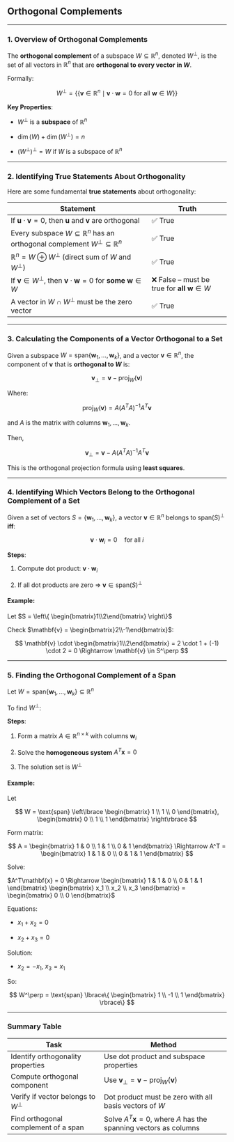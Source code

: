 ## **Orthogonal Complements**

---

### **1. Overview of Orthogonal Complements**

The **orthogonal complement** of a subspace $`W \subseteq \mathbb{R}^n`$, denoted $`W^\perp`$, is the set of all vectors in $`\mathbb{R}^n`$ that are **orthogonal to every vector in $W$**.

Formally:

$$
W^\perp = \lbrace\{ \mathbf{v} \in \mathbb{R}^n \mid \mathbf{v} \cdot \mathbf{w} = 0 \text{ for all } \mathbf{w} \in W \rbrace\}
$$

**Key Properties**:

* $`W^\perp`$ is a **subspace** of $`\mathbb{R}^n`$


* $`\dim(W) + \dim(W^\perp) = n`$


* $`(W^\perp)^\perp = W`$ if $W$ is a subspace of $`\mathbb{R}^n`$

---

### **2. Identifying True Statements About Orthogonality**

Here are some fundamental **true statements** about orthogonality:

| Statement                                                                                               | Truth                                                 |
| ------------------------------------------------------------------------------------------------------- | ----------------------------------------------------- |
| If $`\mathbf{u} \cdot \mathbf{v} = 0`$, then $`\mathbf{u}`$ and $`\mathbf{v}`$ are orthogonal                 | ✅ True                                                |
| Every subspace $`W \subseteq \mathbb{R}^n`$ has an orthogonal complement $`W^\perp \subseteq \mathbb{R}^n`$ | ✅ True                                                |
| $`\mathbb{R}^n = W \oplus W^\perp`$ (direct sum of $W$ and $`W^\perp`$)                                     | ✅ True                                                |
| If $`\mathbf{v} \in W^\perp`$, then $`\mathbf{v} \cdot \mathbf{w} = 0`$ for **some** $\mathbf{w} \in W$     | ❌ False – must be true for **all** $`\mathbf{w} \in W`$ |
| A vector in $`W \cap W^\perp`$ must be the zero vector                                                    | ✅ True                                                |

---

### **3. Calculating the Components of a Vector Orthogonal to a Set**

Given a subspace $`W = \text{span}\{\mathbf{w}_1, \dots, \mathbf{w}_k\}`$, and a vector $`\mathbf{v} \in \mathbb{R}^n`$, 
the component of $`\mathbf{v}`$ that is **orthogonal to $W$** is:

$$
\mathbf{v}_\perp = \mathbf{v} - \text{proj}_W(\mathbf{v})
$$

Where:

$$
\text{proj}_W(\mathbf{v}) = A(A^TA)^{-1}A^T\mathbf{v}
$$

and $A$ is the matrix with columns $`\mathbf{w}_1, \dots, \mathbf{w}_k`$.

Then,

$$
\mathbf{v}_\perp = \mathbf{v} - A(A^TA)^{-1}A^T\mathbf{v}
$$

This is the orthogonal projection formula using **least squares**.

---

### **4. Identifying Which Vectors Belong to the Orthogonal Complement of a Set**

Given a set of vectors $`S = \{\mathbf{w}_1, \dots, \mathbf{w}_k\}`$, a vector $`\mathbf{v} \in \mathbb{R}^n`$ belongs to $`\text{span}(S)^\perp`$ **iff**:

$$
\mathbf{v} \cdot \mathbf{w}_i = 0 \quad \text{for all } i
$$

**Steps**:

1. Compute dot product: $`\mathbf{v} \cdot \mathbf{w}_i`$


2. If all dot products are zero ⇒ $`\mathbf{v} \in \text{span}(S)^\perp`$

#### **Example**:

Let $`S = \left\{ \begin{bmatrix}1\\2\end{bmatrix} \right\}`$

Check $`\mathbf{v} = \begin{bmatrix}2\\-1\end{bmatrix}`$:


$$
\mathbf{v} \cdot \begin{bmatrix}1\\2\end{bmatrix} = 2 \cdot 1 + (-1) \cdot 2 = 0 \Rightarrow \mathbf{v} \in S^\perp
$$



---

### **5. Finding the Orthogonal Complement of a Span**

Let $`W = \text{span}\{\mathbf{w}_1, \dots, \mathbf{w}_k\} \subseteq \mathbb{R}^n`$

To find $W^\perp$:

**Steps**:

1. Form a matrix $`A \in \mathbb{R}^{n \times k}`$ with columns $`\mathbf{w}_i`$


2. Solve the **homogeneous system** $`A^T\mathbf{x} = 0`$


3. The solution set is $`W^\perp`$

#### **Example**:

Let 

$$
W = \text{span} 
\left\lbrace 
\begin{bmatrix} 
1 \\ 1 \\ 0 
\end{bmatrix}, 
\begin{bmatrix} 
0 \\ 1 \\ 1 
\end{bmatrix} 
\right\rbrace
$$



Form matrix:

$$
A = \begin{bmatrix}
1 & 0 \\
1 & 1 \\
0 & 1
\end{bmatrix}
\Rightarrow
A^T = \begin{bmatrix}
1 & 1 & 0 \\
0 & 1 & 1
\end{bmatrix}
$$

Solve:

$`A^T\mathbf{x} = 0 \Rightarrow  \begin{bmatrix} 1 & 1 & 0 \\ 0 & 1 & 1  \end{bmatrix} \begin{bmatrix} x_1 \\ x_2 \\ x_3 \end{bmatrix} = \begin{bmatrix} 0 \\ 0 \end{bmatrix}`$

Equations:

* $`x_1 + x_2 = 0`$


* $`x_2 + x_3 = 0`$

Solution:

* $`x_2 = -x_1`$, $`x_3 = x_1`$

So:

$$
W^\perp = \text{span} \lbrace\{
\begin{bmatrix}
1 \\ -1 \\ 1
\end{bmatrix}
\rbrace\}
$$

---

### **Summary Table**

| **Task**                              | **Method**                                                               |
| ------------------------------------- | ------------------------------------------------------------------------ |
| Identify orthogonality properties     | Use dot product and subspace properties                                  |
| Compute orthogonal component          | Use $`\mathbf{v}_\perp = \mathbf{v} - \text{proj}_W(\mathbf{v})`$          |
| Verify if vector belongs to $`W^\perp`$ | Dot product must be zero with all basis vectors of $W$                   |
| Find orthogonal complement of a span  | Solve $`A^T\mathbf{x} = 0`$, where $A$ has the spanning vectors as columns |

